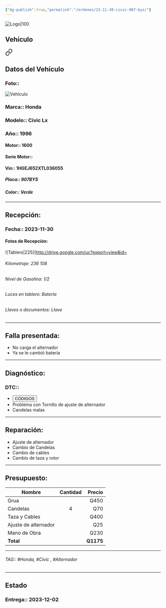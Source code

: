 ```yaml
---
{"dg-publish":true,"permalink":"/ordenes/23-11-30-civic-907-bys/"}
---
```


![Logo|100](http://drive.google.com/uc?export=view&id=137fl3TIZ0-PU8b-Pt0bsjclwHub_u78G)

## Vehículo

<div class="transclusion internal-embed is-loaded"><a class="markdown-embed-link" href="/vehiculos/honda/civic-907-bys/#datos-del-vehiculo" aria-label="Open link"><svg xmlns="http://www.w3.org/2000/svg" width="24" height="24" viewBox="0 0 24 24" fill="none" stroke="currentColor" stroke-width="2" stroke-linecap="round" stroke-linejoin="round" class="svg-icon lucide-link"><path d="M10 13a5 5 0 0 0 7.54.54l3-3a5 5 0 0 0-7.07-7.07l-1.72 1.71"></path><path d="M14 11a5 5 0 0 0-7.54-.54l-3 3a5 5 0 0 0 7.07 7.07l1.71-1.71"></path></svg></a><div class="markdown-embed">



## Datos del Vehículo 
### Foto:: 
![Vehículo](http://drive.google.com/uc?export=view&id=1OzAIvBJy2ted5spd7bx4zXvHWzjwgrky)

### Marca:: Honda 
### Modelo:: Civic Lx
### Año:: 1996
#### Motor:: 1600
#### Serie Motor:: 
#### Vin:: 1HGEJ652XTL036055
##### Placa:: 907BYS
##### Color:: Verde
---


</div></div>


## Recepción:
### Fecha:: 2023-11-30
#### Fotos de Recepción: 
![Tablero|225](http://drive.google.com/uc?export=view&id=

###### Kilometraje: 236 108
###### Nivel de Gasolina: 1/2
###### Luces en tablero: Bateria
###### Llaves o documentos: Llave

---

## Falla presentada:
- No carga el alternador 
- Ya se le cambió batería 


---

## Diagnóstico:
### DTC:: 

- <a href="http"><button class="btn success">CÓDIGOS</button></a>
- Problema con Tornillo de ajuste de alternador 
- Candelas malas 

---
## Reparación:
- Ajuste de alternador 
- Cambio de Candelas 
- Cambio de cables 
- Cambio de taza y rotor 

---

## Presupuesto:

| Nombre               | Cantidad | Precio |
| -------------------- |:--------:| ------:|
| Grua                 |          |   Q450 |
| Candelas             |    4     |    Q70 |
| Taza y Cables        |          |      Q400 |
| Ajuste de alternador |          |    Q25 |
| Mano de Obra         |          |      Q230 |
| **Total**            |          |  **Q1175** |

---

###### TAG:: #Honda, #Civic , #Alternador 

---

## Estado

### Entrega:: 2023-12-02